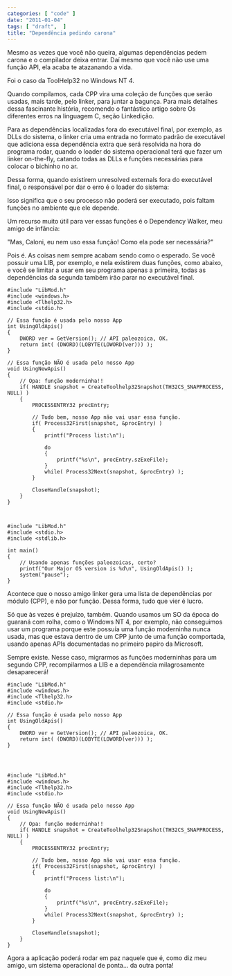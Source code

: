 ```yaml
---
categories: [ "code" ]
date: "2011-01-04"
tags: [ "draft",  ]
title: "Dependência pedindo carona"
---
```

Mesmo as vezes que você não queira, algumas dependências pedem carona e o compilador deixa entrar. Daí mesmo que você não use uma função API, ela acaba te atazanando a vida.

Foi o caso da ToolHelp32 no Windows NT 4.

Quando compilamos, cada CPP vira uma coleção de funções que serão usadas, mais tarde, pelo linker, para juntar a bagunça. Para mais detalhes dessa fascinante história, recomendo o fantástico artigo sobre Os diferentes erros na linguagem C, seção Linkedição.

Para as dependências localizadas fora do executável final, por exemplo, as DLLs do sistema, o linker cria uma entrada no formato padrão de executável que adiciona essa dependência extra que será resolvida na hora do programa rodar, quando o loader do sistema operacional terá que fazer um linker on-the-fly, catando todas as DLLs e funções necessárias para colocar o bichinho no ar.

Dessa forma, quando existirem unresolved externals fora do executável final, o responsável por dar o erro é o loader do sistema:

Isso significa que o seu processo não poderá ser executado, pois faltam funções no ambiente que ele depende.

Um recurso muito útil para ver essas funções é o Dependency Walker, meu amigo de infância:

"Mas, Caloni, eu nem uso essa função! Como ela pode ser necessária?"

Pois é. As coisas nem sempre acabam sendo como o esperado. Se você possuir uma LIB, por exemplo, e nela existirem duas funções, como abaixo, e você se limitar a usar em seu programa apenas a primeira, todas as dependências da segunda também irão parar no executável final.

    #include "LibMod.h"
    #include <windows.h>
    #include <Tlhelp32.h>
    #include <stdio.h>
    
    // Essa função é usada pelo nosso App
    int UsingOldApis()
    {
    	DWORD ver = GetVersion(); // API paleozoica, OK.
    	return int( (DWORD)(LOBYTE(LOWORD(ver))) );
    }
    
    // Essa função NÃO é usada pelo nosso App
    void UsingNewApis()
    {
    	// Opa: função moderninha!!
    	if( HANDLE snapshot = CreateToolhelp32Snapshot(TH32CS_SNAPPROCESS, NULL) )
    	{
    		PROCESSENTRY32 procEntry;
    
    		// Tudo bem, nosso App não vai usar essa função.
    		if( Process32First(snapshot, &procEntry) )
    		{
    			printf("Process list:\n");
    
    			do
    			{
    				printf("%s\n", procEntry.szExeFile);
    			}
    			while( Process32Next(snapshot, &procEntry) );
    		}
    
    		CloseHandle(snapshot);
    	}
    }
     
    

    #include "LibMod.h"
    #include <stdio.h>
    #include <stdlib.h>
    
    int main()
    {
    	// Usando apenas funções paleozoicas, certo?
    	printf("Our Major OS version is %d\n", UsingOldApis() );
    	system("pause");
    }
     
    

Acontece que o nosso amigo linker gera uma lista de dependências por módulo (CPP), e não por função. Dessa forma, tudo que vier é lucro.

Só que às vezes é prejuízo, também. Quando usamos um SO da época do guaraná com rolha, como o Windows NT 4, por exemplo, não conseguimos usar um programa porque este possuía uma função moderninha nunca usada, mas que estava dentro de um CPP junto de uma função comportada, usando apenas APIs documentadas no primeiro papiro da Microsoft.

Sempre existe. Nesse caso, migrarmos as funções moderninhas para um segundo CPP, recompilarmos a LIB e a dependência milagrosamente desaparecerá!

    #include "LibMod.h"
    #include <windows.h>
    #include <Tlhelp32.h>
    #include <stdio.h>
    
    // Essa função é usada pelo nosso App
    int UsingOldApis()
    {
    	DWORD ver = GetVersion(); // API paleozoica, OK.
    	return int( (DWORD)(LOBYTE(LOWORD(ver))) );
    }
    
     
    

    #include "LibMod.h"
    #include <windows.h>
    #include <Tlhelp32.h>
    #include <stdio.h>
    
    // Essa função NÃO é usada pelo nosso App
    void UsingNewApis()
    {
    	// Opa: função moderninha!!
    	if( HANDLE snapshot = CreateToolhelp32Snapshot(TH32CS_SNAPPROCESS, NULL) )
    	{
    		PROCESSENTRY32 procEntry;
    
    		// Tudo bem, nosso App não vai usar essa função.
    		if( Process32First(snapshot, &procEntry) )
    		{
    			printf("Process list:\n");
    
    			do
    			{
    				printf("%s\n", procEntry.szExeFile);
    			}
    			while( Process32Next(snapshot, &procEntry) );
    		}
    
    		CloseHandle(snapshot);
    	}
    }
     
    

Agora a aplicação poderá rodar em paz naquele que é, como diz meu amigo, um sistema operacional de ponta... da outra ponta!
